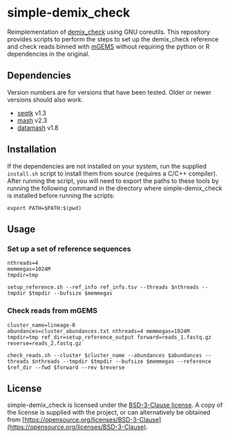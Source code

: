# simple-demix\_check
Reimplementation of
[demix\_check](https://github.com/harry-thorpe/demix_check) using GNU
coreutils. This repository provides scripts to perform the steps to
set up the demix\_check reference and check reads binned with
[mGEMS](https://github.com/PROBIC/mGEMS) without requiring the python
or R dependencies in the original.

## Dependencies
Version numbers are for versions that have been tested. Older or newer
versions should also work.

- [seqtk](https://github.com/lh3/seqtk) v1.3
- [mash](https://github.com/marbl/Mash) v2.3
- [datamash](https://www.gnu.org/software/datamash/) v1.8

## Installation

If the dependencies are not installed on your system, run the supplied `install.sh` script to install them from
source (requires a C/C++ compiler). After running the script, you will
need to export the paths to these tools by
running the following command in the directory where simple-demix\_check is installed before running the scripts:
```
export PATH=$PATH:$(pwd)
```

## Usage
### Set up a set of reference sequences
```
nthreads=4
memmegas=1024M
tmpdir=tmp

setup_reference.sh --ref_info ref_info.tsv --threads $nthreads --tmpdir $tmpdir --bufsize $memmegas
```

### Check reads from mGEMS
```
cluster_name=lineage-0
abundances=cluster_abundances.txt nthreads=4 memmegas=1024M
tmpdir=tmp ref_dir=setup_reference_output forward=reads_1.fastq.gz
reverse=reads_2.fastq.gz

check_reads.sh --cluster $cluster_name --abundances $abundances --threads $nthreads --tmpdir $tmpdir --bufsize $memmegas --reference $ref_dir --fwd $forward --rev $reverse
```

## License
simple-demix_check is licensed under the [BSD-3-Clause
license](https://opensource.org/licenses/BSD-3-Clause). A copy of the
license is supplied with the project, or can alternatively be obtained
from
[https://opensource.org/licenses/BSD-3-Clause](https://opensource.org/licenses/BSD-3-Clause).
